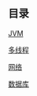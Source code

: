## 目录

[JVM](https://mechigol.github.io/jvm.html)  

[多线程](https://mechigol.github.io/thread.html)  

[网络](https://mechigol.github.io/net.html)

[数据库](https://mechigol.github.io/dbs.html)